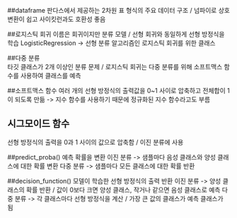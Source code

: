 ##dataframe 
판다스에서 제공하는 2차원 표 형식의 주요 데이터 구조 / 넘파이로 상호 변환이 쉽고 사이킷런과도 호환성 좋음

##로지스틱 회귀
이름은 회귀이지만 분류 모델 / 선형 회귀와 동일하게 선형 방정식을 학습 
LogisticRegression -> 선형 분류 알고리즘인 로지스틱 회귀를 위한 클래스 

##다중 분류  
타깃 클래스가 2개 이상인 분류 문제 / 로지스틱 회귀는 다중 분류를 위해 소프트맥스 함수를 사용하여 클래스를 예측

##소프트맥스 함수 
여러 개의 선형 방정식의 출력값을 0~1 사이로 압축하고 전체합이 1이 되도록 만듦
-> 지수 함수를 사용하기 때문에 정규화된 지수 함수라고도 부름 

## 시그모이드 함수
선형 방정식의 출력을 0과 1 사이의 값으로 압축함 / 이진 분류에 사용 

##predict_proba() 
예측 확률을 변환 
이진 분류 -> 샘플마다 음성 클래스와 양성 클래스에 대한 확률 변환
다중 분류 -> 샘플마다 모든 클래스에 대한 확률 반환

##decision_function() 
모델이 학습한 선형 방정식의 출력 반환
이진 분류 -> 양성 클래스의 확률 반환 / 값이 0보다 크면 양성 클래스, 작거나 같으면 음성 클래스로 예측
다중 분류 -> 각 클래스마다 선형 방정식을 계산 / 가장 큰 값의 클래스가 예측 클래스가 됨
